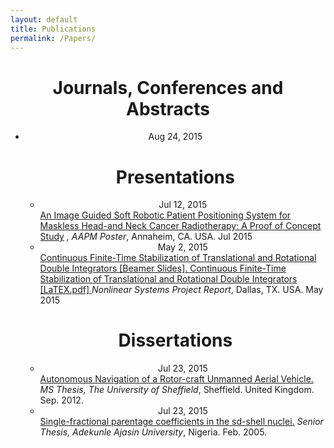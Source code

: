 ```yaml
---
layout: default
title: Publications
permalink: /Papers/
---
```

<head>
<body id="">
<div id="site">

<div id="header">

  <h1><b><center>Journals, Conferences and Abstracts</center></b></h1>
  <ul class="posts">
  <li><span class = "post-date"><center>Aug 24, 2015</center></span>
<!--BibBase Javascript -->
  <center><script src="http://bibbase.org/service/mendeley/ac6ea3d6-def2-3e3f-b8fd-4db9697c94d6?jsonp=1"></script></center>
<!--
      <a href="/downloads/CASE2015_Soft_Robot.pdf">A Real-Time, Soft Robotic Patient Positioning System for Maskless Head-and-Neck Cancer Radiotherapy: An Initial Investigation.</a> <i> IEEE Conference on Automation Science and Engineering.</i> Gothenburg, Sweden. Aug. 2015.</li>
  <li><span class = "post-date">Jul 12, 2015</span>       
      <a href="http://www.aapm.org/meetings/2015AM/PRAbs.asp?mid=99&aid=29621"> An Image-Guided Soft Robotic Patient Positioning System for Maskless Head and Neck Cancer radiotherapy: A Proof-of-Concept Study.</a> <i>American Association of Physicists in Medicine</i>, Annaheim, CA. USA.  Jul. 2015.</li>
    </ul>
-->
  <h1><b><center>Presentations</center></b></h1>
  <ul class="posts">
    <li><span class = "post-date"><center>Jul 12, 2015</center></span>       
      <a href="/downloads/AAPM-Poster.pptx"> An Image Guided Soft Robotic Patient Positioning System for Maskless Head-and Neck Cancer Radiotherapy: A Proof of Concept Study</a> <i>, AAPM Poster</i>, Annaheim, CA. USA. Jul 2015</li>
    <li><span class = "post-date"><center>May 2, 2015</center></span>       
      <a href="/downloads/ProjeKT.pdf"> Continuous Finite-Time Stabilization of Translational and Rotational Double Integrators [Beamer Slides]. </a> 
      <a href="downloads/LanMaReport.pdf"> Continuous Finite-Time Stabilization of Translational and Rotational Double Integrators [LaTEX.pdf] </a><i> Nonlinear Systems Project Report</i>, Dallas, TX. USA. May 2015</li>
    </ul>

  <h1><b><center>Dissertations</center></b></h1>
  <ul class="posts">
      <li><span class = "post-date"><center>Jul 23, 2015</center></span>       
      <a href="/downloads/MS_Thesis.pdf"> Autonomous Navigation of a Rotor-craft Unmanned Aerial Vehicle.</a> <i>MS Thesis, The University of Sheffield</i>, Sheffield. United Kingdom.  Sep. 2012.</li>
  <li><span class = "post-date"><center>Jul 23, 2015</center></span>       
      <a href="/downloads/BS_Thesis.pdf"> Single-fractional parentage coefficients in the sd-shell nuclei.</a> <i>Senior Thesis, Adekunle Ajasin University</i>, Nigeria.  Feb. 2005.</li>
    </ul>
  </div>
  </div>
  </body>
</head>

<!--https://github.com/lakehanne/lakehanne.github.io/tree/master/downloads/MS_Thesis.pdf-->